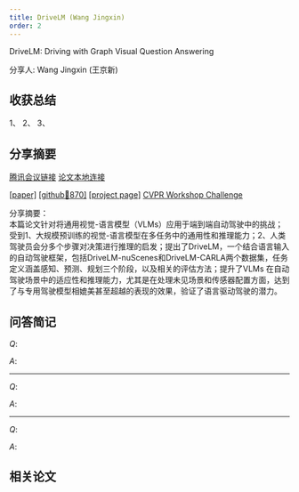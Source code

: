 ```yaml
---
title: DriveLM (Wang Jingxin)
order: 2
---
```


DriveLM: Driving with Graph Visual Question Answering

分享人: Wang Jingxin (王京新) 

## 收获总结

1、
2、
3、


## 分享摘要



[腾讯会议链接](https://meeting.tencent.com/crm/Knap5rOlcf) [论文本地连接](/tinyweekly/papers/DriveLM_ECCV24_driving_with_language.pdf) 

[[paper]](https://eccv.ecva.net/virtual/2024/poster/130) [[github🌟870]](https://github.com/OpenDriveLab/DriveLM) [[project page]](https://opendrivelab.com/DriveLM/)
[CVPR Workshop Challenge](https://opendrivelab.com/challenge2024/#driving_with_language)




分享摘要：</br>
本篇论文针对将通用视觉-语言模型（VLMs）应用于端到端自动驾驶中的挑战；受到1、大规模预训练的视觉-语言模型在多任务中的通用性和推理能力；2、人类驾驶员会分多个步骤对决策进行推理的启发；提出了DriveLM，一个结合语言输入的自动驾驶框架，包括DriveLM-nuScenes和DriveLM-CARLA两个数据集，任务定义涵盖感知、预测、规划三个阶段，以及相关的评估方法；提升了VLMs 在自动驾驶场景中的适应性和推理能力，尤其是在处理未见场景和传感器配置方面，达到了与专用驾驶模型相媲美甚至超越的表现的效果，验证了语言驱动驾驶的潜力。


## 问答简记

$Q:$

$A:$

---

$Q:$

$A:$

---

$Q:$

$A:$


## 相关论文

